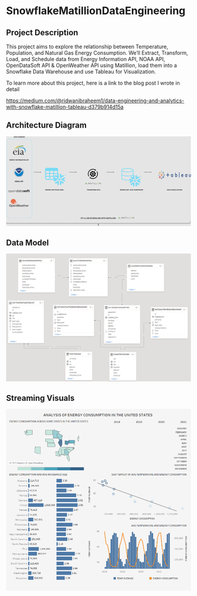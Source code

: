 # SnowflakeMatillionDataEngineering

## Project Description

This project aims to explore the relationship between Temperature, Population, and Natural Gas Energy Consumption. We’ll Extract, Transform, Load, and Schedule data from Energy Information API, NOAA API, OpenDataSoft API & OpenWeather API using Matillion, load them into a Snowflake Data Warehouse and use Tableau for Visualization.

To learn more about this project, here is a link to the blog post I wrote in detail

https://medium.com/@ridwanibraheem1/data-engineering-and-analytics-with-snowflake-matillion-tableau-d379b914d15a


## Architecture Diagram 

<img src="Architecture Diagram.png" /> 

## Data Model

<img src="Data Model.png" />

## Streaming Visuals

<img src= "Tableau Visualization.png" />
